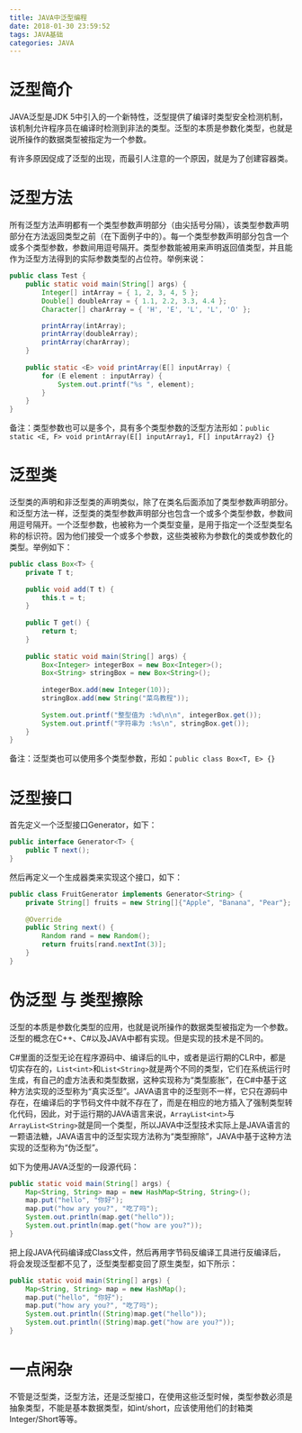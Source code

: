 ```yaml
---
title: JAVA中泛型编程
date: 2018-01-30 23:59:52
tags: JAVA基础
categories: JAVA
---
```


# 泛型简介

JAVA泛型是JDK 5中引入的一个新特性，泛型提供了编译时类型安全检测机制，该机制允许程序员在编译时检测到非法的类型。泛型的本质是参数化类型，也就是说所操作的数据类型被指定为一个参数。

有许多原因促成了泛型的出现，而最引人注意的一个原因，就是为了创建容器类。

# 泛型方法

所有泛型方法声明都有一个类型参数声明部分（由尖括号分隔），该类型参数声明部分在方法返回类型之前（在下面例子中的<E>）。每一个类型参数声明部分包含一个或多个类型参数，参数间用逗号隔开。类型参数能被用来声明返回值类型，并且能作为泛型方法得到的实际参数类型的占位符。举例来说：

```java
public class Test {    
    public static void main(String[] args) {
        Integer[] intArray = { 1, 2, 3, 4, 5 };
        Double[] doubleArray = { 1.1, 2.2, 3.3, 4.4 };
        Character[] charArray = { 'H', 'E', 'L', 'L', 'O' };

        printArray(intArray);
        printArray(doubleArray);
        printArray(charArray);
    }
    
    public static <E> void printArray(E[] inputArray) {
        for (E element : inputArray) {
            System.out.printf("%s ", element);
        }
    }
}
```

备注：类型参数也可以是多个，具有多个类型参数的泛型方法形如：`public static <E, F> void printArray(E[] inputArray1, F[] inputArray2) {}`

# 泛型类

泛型类的声明和非泛型类的声明类似，除了在类名后面添加了类型参数声明部分。和泛型方法一样，泛型类的类型参数声明部分也包含一个或多个类型参数，参数间用逗号隔开。一个泛型参数，也被称为一个类型变量，是用于指定一个泛型类型名称的标识符。因为他们接受一个或多个参数，这些类被称为参数化的类或参数化的类型。举例如下：

```java
public class Box<T> {
    private T t;
    
    public void add(T t) {
        this.t = t;
    }
   
    public T get() {
        return t;
    }
    
    public static void main(String[] args) {
        Box<Integer> integerBox = new Box<Integer>();
        Box<String> stringBox = new Box<String>();
     
        integerBox.add(new Integer(10));
        stringBox.add(new String("菜鸟教程"));
     
        System.out.printf("整型值为 :%d\n\n", integerBox.get());
        System.out.printf("字符串为 :%s\n", stringBox.get());
    }
}
```

备注：泛型类也可以使用多个类型参数，形如：`public class Box<T, E> {}`

# 泛型接口

首先定义一个泛型接口Generator，如下：

```java
public interface Generator<T> {
    public T next();
}
```

然后再定义一个生成器类来实现这个接口，如下：

```java
public class FruitGenerator implements Generator<String> {
    private String[] fruits = new String[]{"Apple", "Banana", "Pear"};
	
    @Override
    public String next() {
        Random rand = new Random();
        return fruits[rand.nextInt(3)];
    }
}
```

# 伪泛型 与 类型擦除

泛型的本质是参数化类型的应用，也就是说所操作的数据类型被指定为一个参数。泛型的概念在C++、C#以及JAVA中都有实现。但是实现的技术是不同的。

C#里面的泛型无论在程序源码中、编译后的IL中，或者是运行期的CLR中，都是切实存在的，`List<int>`和`List<String>`就是两个不同的类型，它们在系统运行时生成，有自己的虚方法表和类型数据，这种实现称为“类型膨胀”，在C#中基于这种方法实现的泛型称为“真实泛型”。JAVA语言中的泛型则不一样，它只在源码中存在，在编译后的字节码文件中就不存在了，而是在相应的地方插入了强制类型转化代码，因此，对于运行期的JAVA语言来说，`ArrayList<int>`与`ArrayList<String>`就是同一个类型，所以JAVA中泛型技术实际上是JAVA语言的一颗语法糖，JAVA语言中的泛型实现方法称为“类型擦除”，JAVA中基于这种方法实现的泛型称为“伪泛型”。

如下为使用JAVA泛型的一段源代码：

```java
public static void main(String[] args) {
    Map<String, String> map = new HashMap<String, String>();
    map.put("hello", "你好");
    map.put("how ary you?", "吃了吗");
    System.out.println(map.get("hello"));
    System.out.println(map.get("how are you?"));
}
```

把上段JAVA代码编译成Class文件，然后再用字节码反编译工具进行反编译后，将会发现泛型都不见了，泛型类型都变回了原生类型，如下所示：

```java
public static void main(String[] args) {
    Map<String, String> map = new HashMap();
    map.put("hello", "你好");
    map.put("how ary you?", "吃了吗");
    System.out.println((String)map.get("hello"));
    System.out.println((String)map.get("how are you?"));
}
```

# 一点闲杂

不管是泛型类，泛型方法，还是泛型接口，在使用这些泛型时候，类型参数必须是抽象类型，不能是基本数据类型，如int/short，应该使用他们的封箱类Integer/Short等等。

